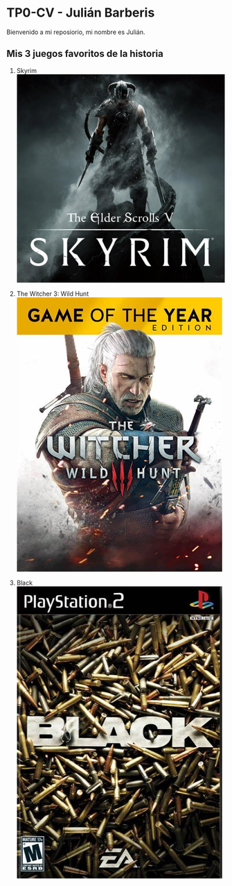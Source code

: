 # TP0-CV - Julián Barberis


Bienvenido a mi reposiorio, mi nombre es Julián.

## **Mis 3 juegos favoritos de la historia**

1. Skyrim
![Skyrim](/images/skyrim.jpg)
    
2. The Witcher 3: Wild Hunt
![The Witcher 3](/images/tw3.jpg)

3. Black
![Black](/images/black.jpg)
